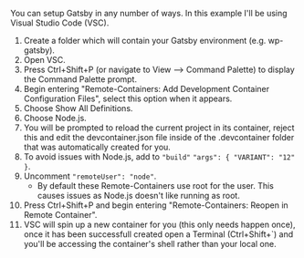You can setup Gatsby in any number of ways. In this example I'll be using Visual Studio Code (VSC).

1. Create a folder which will contain your Gatsby environment (e.g. wp-gatsby).
2. Open VSC.
3. Press Ctrl+Shift+P (or navigate to View --> Command Palette) to display the Command Palette prompt.
4. Begin entering "Remote-Containers: Add Development Container Configuration Files", select this option when it appears.
5. Choose Show All Definitions.
6. Choose Node.js.
7. You will be prompted to reload the current project in its container, reject this and edit the devcontainer.json file inside of the .devcontainer folder that was automatically created for you.
8. To avoid issues with Node.js, add to `"build"` `"args": { "VARIANT": "12" }`.
9. Uncomment `"remoteUser": "node"`.
    - By default these Remote-Containers use root for the user. This causes issues as Node.js doesn't like running as root.
10. Press Ctrl+Shift+P and begin entering "Remote-Containers: Reopen in Remote Container".
11. VSC will spin up a new container for you (this only needs happen once), once it has been successfull created open a Terminal (Ctrl+Shift+\`) and you'll be accessing the container's shell rather than your local one.
